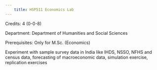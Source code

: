 ```yaml
---
    title: HSP511 Economics Lab
---
```

Credits: 4 (0-0-8)

Department: Department of Humanities and Social Sciences

Prerequisites: Only for M.Sc. (Economics)

Experiment with sample survey data in India like IHDS, NSSO, NFHS and census data, forecasting of macroeconomic data, simulation exercise, replication exercises